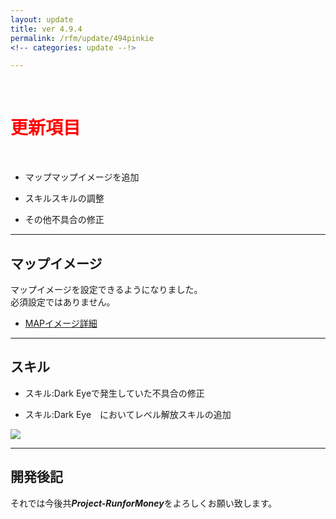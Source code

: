 ```yaml
---
layout: update
title: ver 4.9.4
permalink: /rfm/update/494pinkie 
<!-- categories: update --!>

---
```

<br>
<h1 id="1"><font color="red">更新項目</font></h1><br>

+ <span class="yellow-badge">マップ</span>マップイメージを追加       

+ <span class="blue-badge">スキル</span>スキルの調整     

+ <span class="green-badge">その他</span>不具合の修正 

----------------------------------------------------
## マップイメージ  

マップイメージを設定できるようになりました。  
必須設定ではありません。  

+ [MAPイメージ詳細](https://web.njj12.net/rfm/mappost) 

----------------------------------------------------
## スキル  

+ スキル:Dark Eyeで発生していた不具合の修正  


+ スキル:Dark Eye　においてレベル解放スキルの追加  


<img src="https://web.njj12.net/public/images/rfm/skillDarkEye.png"><br>


----------------------------------------------------
## 開発後記  


それでは今後共***Project-RunforMoney***をよろしくお願い致します。<br>
